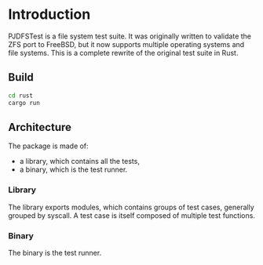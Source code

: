 # Introduction

PJDFSTest is a file system test suite.
It was originally written to validate the ZFS port to FreeBSD,
but it now supports multiple operating systems and file systems.
This is a complete rewrite of the original test suite in Rust.

## Build

```sh
cd rust
cargo run
```

## Architecture

The package is made of:

- a library, which contains all the tests,
- a binary, which is the test runner.

### Library

The library exports modules, which contains groups of test cases, generally grouped by syscall.
A test case is itself composed of multiple test functions. 

### Binary

The binary is the test runner.

